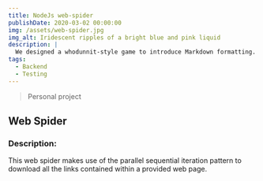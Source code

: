 ```yaml
---
title: NodeJs web-spider
publishDate: 2020-03-02 00:00:00
img: /assets/web-spider.jpg
img_alt: Iridescent ripples of a bright blue and pink liquid
description: |
  We designed a whodunnit-style game to introduce Markdown formatting. Suspense — suspicion — syntax!
tags:
  - Backend
  - Testing
---
```


> Personal project
## Web Spider

### Description:
This web spider makes use of the parallel sequential iteration pattern to download all the links contained within a provided web page.
